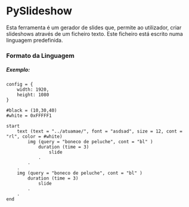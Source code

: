 # PySlideshow

Esta ferramenta é um gerador de slides que, permite ao utilizador, criar slideshows através de um ficheiro texto. Este ficheiro está escrito numa linguagem predefinida.

### Formato da Linguagem


##### Exemplo:

```
config = {
    width: 1920,
    height: 1080
}

#black = (10,30,40)
#white = 0xFFFFF1

start 
    text (text = "../atuamae/", font = "asdsad", size = 12, cont = "rl", color = #white)
        img (query = "boneco de peluche", cont = "bl" )
            duration (time = 3)
                slide
            .
        .
    .
    img (query = "boneco de peluche", cont = "bl" )
        duration (time = 3)
            slide
        .
    .
end
```

## 
